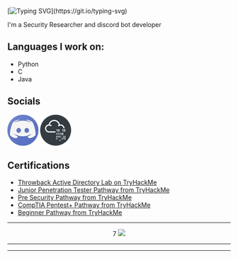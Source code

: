 [![Typing SVG](https://readme-typing-svg.herokuapp.com?color=13D3CB&size=22&vCenter=true&multiline=true&width=397&height=49&lines=Hello,+friend!)](https://git.io/typing-svg)

I'm a Security Researcher and discord bot developer

## Languages I work on:
* Python
* C
* Java

## Socials

[![Discord](assets/discord-logo.png)][Discord]
[![TryHackMe](assets/thm-logo.png)][TryHackMe]

## Certifications

* [Throwback Active Directory Lab on TryHackMe]
* [Junior Penetration Tester Pathway from TryHackMe]
* [Pre Security Pathway from TryHackMe]
* [CompTIA Pentest+ Pathway from TryHackMe]
* [Beginner Pathway from TryHackMe]
---

<p align="center">7
  <img src="https://leetcard.jacoblin.cool/daem0n707?theme=dark&font=Cambay&ext=heatmap" />
</p>

---

---
[Discord]: https://discordapp.com/users/731498530124070912
[TryHackMe]: https://tryhackme.com/p/eclair75
[Beginner Pathway from TryHackMe]: https://tryhackme.com/path/outline/beginner
[CompTIA Pentest+ Pathway from TryHackMe]: https://tryhackme.com/path/outline/pentestplus
[Pre Security Pathway from TryHackMe]: https://tryhackme.com/path/outline/presecurity
[Junior Penetration Tester Pathway from TryHackMe]: https://tryhackme.com/path/outline/jrpenetrationtester
[Throwback Active Directory Lab on TryHackMe]: https://tryhackme.com/network/throwback
